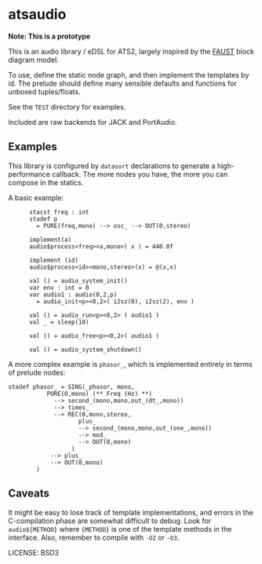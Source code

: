 # atsaudio

__Note: This is a prototype__

This is an audio library / eDSL for ATS2, largely inspired by the 
[FAUST](https://faust.grame.fr) block diagram model.  

To use, define the static node graph, and then implement the templates
by id.  The prelude should define many sensible defaults and functions
for unboxed tuples/floats.  

See the `TEST` directory for examples.

Included are raw backends for JACK and PortAudio.

## Examples

This library is configured by `datasort` declarations to generate a 
high-performance callback.  The more nodes you have, the more you
can compose in the statics.

A basic example: 

```ats2
      stacst freq : int
      stadef p  
        = PURE(freq,mono) --> osc_ --> OUT(0,stereo)

      implement(a)
      audio$process<freq><a,mono>( x ) = 440.0f

      implement (id)
      audio$process<id><mono,stereo>(x) = @(x,x)

      val () = audio_system_init()
      var env : int = 0
      var audio1 : audio(0,2,p)
        = audio_init<p><0,2>( i2sz(0), i2sz(2), env )

      val () = audio_run<p><0,2> ( audio1 )
      val _ = sleep(10)

      val () = audio_free<p><0,2>( audio1 )

      val () = audio_system_shutdown()

```


A more complex example is `phasor_`, which is implemented entirely in terms of
prelude nodes:

```ats2
stadef phasor_ = SING(_phasor, mono, 
           PURE(0,mono) (** Freq (Hz) **)
             --> second_(mono,mono,out_(dt_,mono))
             --> times_
             --> REC(0,mono,stereo,
                    plus_ 
                    --> second_(mono,mono,out_(one_,mono))
                    --> mod_ 
                    --> OUT(0,mono)
                  )
            --> plus_ 
            --> OUT(0,mono)
        )
```

## Caveats

It might be easy to lose track of template implementations, and errors
in the C-compilation phase are somewhat difficult to debug.  Look for
`audio${METHOD}` where `{METHOD}` is one of the template methods in the
interface.  Also, remember to compile with `-O2` or `-O3`. 

 
LICENSE: BSD3

